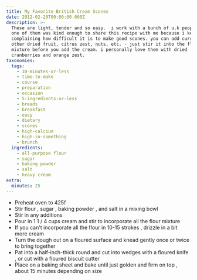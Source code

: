 ```yaml
---
title: My Favorite British Cream Scones
date: 2012-02-20T00:00:00.000Z
description: >-
  These are light, tender and so easy.  i work with a bunch of u.k people and
  one of them was kind enough to share this recipe with me because i kept on
  complaining how difficult it is to make good scones. you can add currants,
  other dried fruit, citrus zest, nuts, etc. - just stir it into the flour
  mixture before you add the cream. i personally love them with dried
  cranberries and orange zest.
taxonomies:
  tags:
    - 30-minutes-or-less
    - time-to-make
    - course
    - preparation
    - occasion
    - 5-ingredients-or-less
    - breads
    - breakfast
    - easy
    - dietary
    - scones
    - high-calcium
    - high-in-something
    - brunch
  ingredients:
    - all-purpose flour
    - sugar
    - baking powder
    - salt
    - heavy cream
extra:
  minutes: 25
---
```

 - Preheat oven to 425f
 - Stir flour , sugar , baking powder , and salt in a mixing bowl
 - Stir in any additions
 - Pour in 1 1 / 4 cups cream and stir to incorporate all the flour mixture
 - If you can't incorporate all the flour in 10-15 strokes , drizzle in a bit more cream
 - Turn the dough out on a floured surface and knead gently once or twice to bring together
 - Pat into a half-inch-thick round and cut into wedges with a floured knife , or cut with a floured biscuit cutter
 - Place on a baking sheet and bake until just golden and firm on top , about 15 minutes depending on size
